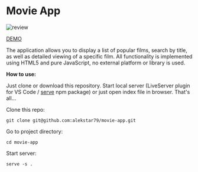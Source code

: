 # Movie App

![review](review.gif "Movie App")

[DEMO](https://alekstar79.github.io/movie-app)

The application allows you to display a list of popular films, search by title, as well as detailed viewing of a specific film.
All functionality is implemented using HTML5 and pure JavaScript, no external platform or library is used.

**How to use:**

Just clone or download this repository. Start local server
(LiveServer plugin for VS Code / [serve](https://github.com/vercel/serve) npm package)
or just open index file in browser. That's all...

Clone this repo:
```shell
git clone git@github.com:alekstar79/movie-app.git
```
Go to project directory:
```shell
cd movie-app
```
Start server:
```shell
serve -s .
```
